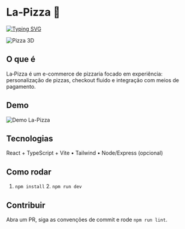 # La‑Pizza 🍕


[![Typing SVG](https://readme-typing-svg.herokuapp.com?font=Fira+Code&size=32&pause=1200&color=F75C7E&width=800&lines=La-Pizza+%7C+O+melhor+e-commerce+de+pizzas;Peça,+Personalize,+Aproveite)](https://git.io/typing-svg)


![Pizza 3D](./public/pizza-3d.svg)



## O que é
La‑Pizza é um e-commerce de pizzaria focado em experiência: personalização de pizzas, checkout fluido e integração com meios de pagamento.


## Demo
![Demo La-Pizza](./assets/demo.gif)


## Tecnologias
React + TypeScript + Vite • Tailwind • Node/Express (opcional)


## Como rodar
1. `npm install` 2. `npm run dev`


## Contribuir
Abra um PR, siga as convenções de commit e rode `npm run lint`.
